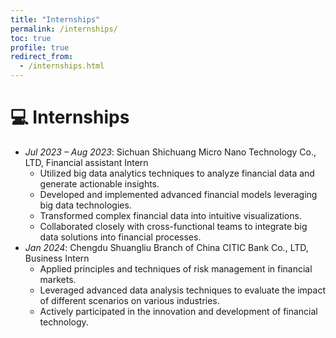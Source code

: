 ```yaml
---
title: "Internships"
permalink: /internships/
toc: true
profile: true
redirect_from:
  - /internships.html
---
```


# 💻 Internships
- *Jul 2023 – Aug 2023*: Sichuan Shichuang Micro Nano Technology Co., LTD, Financial assistant Intern
  - Utilized big data analytics techniques to analyze financial data and generate actionable insights.
  - Developed and implemented advanced financial models leveraging big data technologies.
  - Transformed complex financial data into intuitive visualizations.
  - Collaborated closely with cross-functional teams to integrate big data solutions into financial processes.
- *Jan 2024*: Chengdu Shuangliu Branch of China CITIC Bank Co., LTD, Business Intern
  - Applied principles and techniques of risk management in financial markets.
  - Leveraged advanced data analysis techniques to evaluate the impact of different scenarios on various industries.
  - Actively participated in the innovation and development of financial technology.
